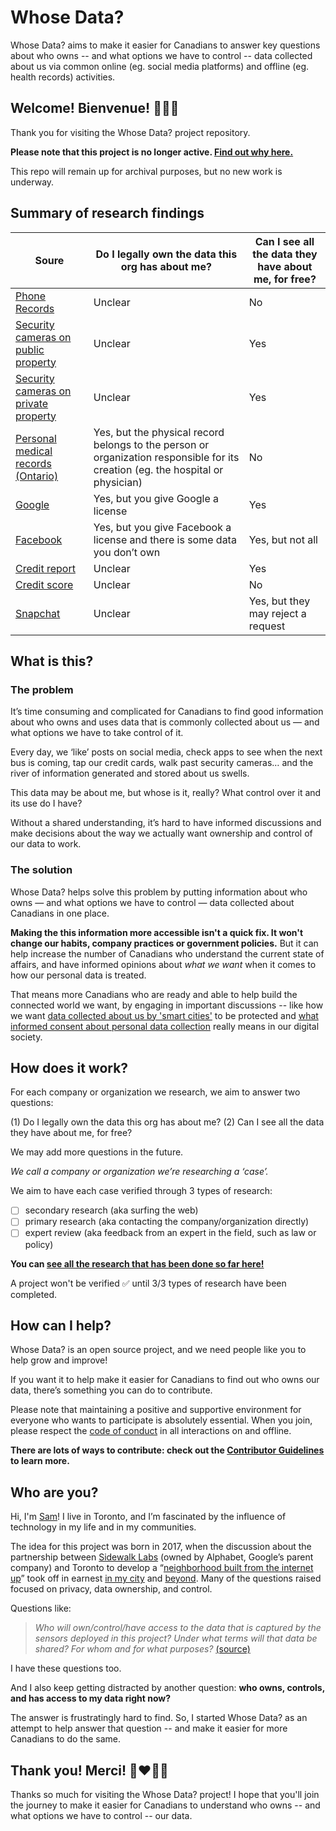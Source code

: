 # Whose Data?
Whose Data? aims to make it easier for Canadians to answer key questions about who owns -- and what options we have to control -- data collected about us via common online (eg. social media platforms) and offline (eg. health records) activities.

## Welcome! Bienvenue! :wave::tada::star2:

Thank you for visiting the Whose Data? project repository.

**Please note that this project is no longer active. [Find out why here.](https://medium.com/@SamBurton/why-im-closing-the-whose-data-project-dc6167ff145f)**

This repo will remain up for archival purposes, but no new work is underway.

## Summary of research findings

| Soure | Do I legally own the data this org has about me? | Can I see all the data they have about me, for free?           |
| ------------- |-------------| -----|
| [Phone Records](https://github.com/samanthaburton/whose_data/blob/master/cases/Phone%20Records.md) | Unclear | No |
| [Security cameras on public property](https://github.com/samanthaburton/whose_data/blob/master/cases/Security%20Cameras-Public.md)      | Unclear      |   Yes |
| [Security cameras on private property](https://github.com/samanthaburton/whose_data/blob/master/cases/Security%20Cameras-Private.md) | Unclear     |    Yes|
| [Personal medical records (Ontario)](https://github.com/samanthaburton/whose_data/blob/master/cases/Personal%20Medical%20Records-Ontario.md) | Yes, but the physical record belongs to the person or organization responsible for its creation (eg. the hospital or physician) | No |
| [Google](https://github.com/samanthaburton/whose_data/blob/master/cases/Google.md) | 	Yes, but you give Google a license 	| Yes
| [Facebook](https://github.com/samanthaburton/whose_data/blob/master/cases/Facebook.md) |  	Yes, but you give Facebook a license and there is some data you don’t own | 	Yes, but not all
| [Credit report](https://github.com/samanthaburton/whose_data/blob/master/cases/Credit%20Report.md) 	| Unclear | 	Yes
| [Credit score](https://github.com/samanthaburton/whose_data/blob/master/cases/Credit%20Score.md) |  	Unclear | 	No
| [Snapchat](https://github.com/samanthaburton/whose_data/blob/master/cases/Snapchat.md) 	| Unclear | 	Yes, but they may reject a request

## What is this?

### The problem

It’s time consuming and complicated for Canadians to find good information about who owns and uses data that is commonly collected about us — and what options we have to take control of it.

Every day, we ‘like’ posts on social media, check apps to see when the next bus is coming, tap our credit cards, walk past security cameras… and the river of information generated and stored about us swells.

This data may be about me, but whose is it, really?
What control over it and its use do I have?

Without a shared understanding, it’s hard to have informed discussions and make decisions about the way we actually want ownership and control of our data to work.

### The solution
Whose Data? helps solve this problem by putting information about who owns — and what options we have to control — data collected about Canadians in one place.

**Making the this information more accessible isn't a quick fix. It won't change our habits, company practices or government policies.** But it can help increase the number of Canadians who understand the current state of affairs, and have informed opinions about _what we want_ when it comes to how our personal data is treated. 

That means more Canadians who are ready and able to help build the connected world we want, by engaging in important discussions -- like how we want [data collected about us by 'smart cities'](http://www.cbc.ca/news/technology/sidewalk-labs-toronto-neighbourhood-alphabet-google-privacy-1.4585534) to be protected and [what informed consent about personal data collection](http://www.businessinsider.com/mark-zuckerberg-congressional-hearings-informed-consent-2018-4) really means in our digital society. 

## How does it work?

For each company or organization we research, we aim to answer two questions:

(1) Do I legally own the data this org has about me?
(2) Can I see all the data they have about me, for free?

We may add more questions in the future.

*We call a company or organization we’re researching a ‘case’.*

We aim to have each case verified through 3 types of research:
- [ ] secondary research (aka surfing the web)
- [ ] primary research (aka contacting the company/organization directly)
- [ ] expert review (aka feedback from an expert in the field, such as law or policy)

**You can [see all the research that has been done so far here!](https://github.com/samanthaburton/whose_data/issues/38)**

A project won't be verified :white_check_mark: until 3/3 types of research have been completed.

## How can I help?
Whose Data? is an open source project, and we need people like you to help grow and improve!

If you want it to help make it easier for Canadians to find out who owns our data, there’s something you can do to contribute.

Please note that maintaining a positive and supportive environment for everyone who wants to participate is absolutely essential. When you join, please respect the [code of conduct](https://github.com/samanthaburton/whose_data/blob/master/CODE_OF_CONDUCT.md) in all interactions on and offline.

**There are lots of ways to contribute: check out the [Contributor Guidelines](https://github.com/samanthaburton/whose_data/blob/master/CONTRIBUTING.md) to learn more.**

## Who are you?
Hi, I'm [Sam](https://www.samanthaburton.com)! I live in Toronto, and I’m fascinated by the influence of technology in my life and in my communities.

The idea for this project was born in 2017, when the discussion about the partnership between [Sidewalk Labs](https://www.sidewalklabs.com/) (owned by Alphabet, Google’s parent company) and Toronto to develop a “[neighborhood built from the internet up](https://sidewalktoronto.ca/wp-content/uploads/2017/10/Sidewalk-Labs-Vision-Sections-of-RFP-Submission.pdf)” took off in earnest [in my city](https://torontoist.com/2017/10/civic-tech-list-questions-wed-like-sidewalk-labs-answer/) and [beyond](https://www.theatlantic.com/technology/archive/2018/02/googles-guinea-pig-city/552932/). Many of the questions raised focused on privacy, data ownership, and control. 

Questions like:
>*Who will own/control/have access to the data that is captured by the sensors deployed in this project? 
>Under what terms will that data be shared? For whom and for what purposes?* 
>[(source)](https://torontoist.com/2017/10/civic-tech-list-questions-wed-like-sidewalk-labs-answer/)

I have these questions too. 

And I also keep getting distracted by another question: **who owns, controls, and has access to my data right now?**

The answer is frustratingly hard to find. So, I started Whose Data? as an attempt to help answer that question -- and make it easier for more Canadians to do the same.

## Thank you! Merci! :purple_heart::heart::blue_heart::green_heart:
Thanks so much for visiting the Whose Data? project! I hope that you'll join the journey to make it easier for Canadians to understand who owns -- and what options we have to control -- our data. 

